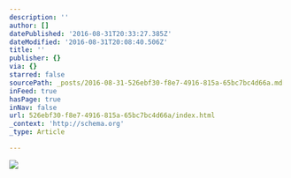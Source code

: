 ```yaml
---
description: ''
author: []
datePublished: '2016-08-31T20:33:27.385Z'
dateModified: '2016-08-31T20:08:40.506Z'
title: ''
publisher: {}
via: {}
starred: false
sourcePath: _posts/2016-08-31-526ebf30-f8e7-4916-815a-65bc7bc4d66a.md
inFeed: true
hasPage: true
inNav: false
url: 526ebf30-f8e7-4916-815a-65bc7bc4d66a/index.html
_context: 'http://schema.org'
_type: Article

---
```

![](https://the-grid-user-content.s3-us-west-2.amazonaws.com/e6a54e86-c7c1-4a66-bbc5-fa9b14a241cf.jpg)